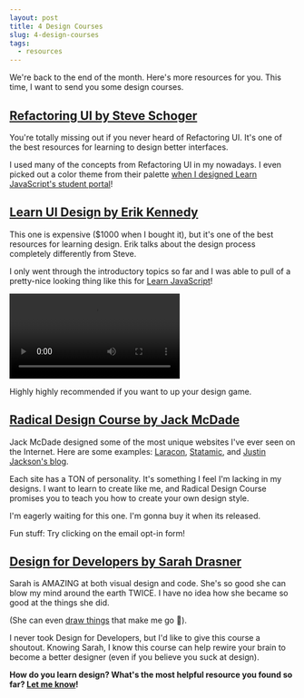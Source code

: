 ```yaml
---
layout: post
title: 4 Design Courses
slug: 4-design-courses
tags:
  - resources
---
```


We're back to the end of the month. Here's more resources for you. This time, I want to send you some design courses. 

<!-- more -->

## [Refactoring UI by Steve Schoger][1]

You're totally missing out if you never heard of Refactoring UI. It's one of the best resources for learning to design better interfaces. 

I used many of the concepts from Refactoring UI in my nowadays. I even picked out a color theme from their palette [when I designed Learn JavaScript's student portal][2]! 

## [Learn UI Design by Erik Kennedy][3]

This one is expensive ($1000 when I bought it), but it's one of the best resources for learning design. Erik talks about the design process completely differently from Steve. 

I only went through the introductory topics so far and I was able to pull of a pretty-nice looking thing like this for [Learn JavaScript][4]!

<video controls>
  <source src="/images/2020/4-design-courses/infinite-scroll.mp4" type="video/mp4">
  Your browser doesn't support embedded videos. Watch the video <a href="/images/2020/4-design-courses/infinite-scroll.mp4"> here </a> instead. 
</video>

Highly highly recommended if you want to up your design game. 

## [Radical Design Course by Jack McDade][5]

Jack McDade designed some of the most unique websites I've ever seen on the Internet. Here are some examples: [Laracon][6], [Statamic][7], and [Justin Jackson's blog][8]. 

Each site has a TON of personality. It's something I feel I'm lacking in my designs. I want to learn to create like me, and Radical Design Course promises you to teach you how to create your own design style. 

I'm eagerly waiting for this one. I'm gonna buy it when its released. 

Fun stuff: Try clicking on the email opt-in form! 

## [Design for Developers by Sarah Drasner][9]

Sarah is AMAZING at both visual design and code. She's so good she can blow my mind around the earth TWICE. I have no idea how she became so good at the things she did. 

(She can even [draw things][10] that make me go 🤯). 

I never took Design for Developers, but I'd like to give this course a shoutout. Knowing Sarah, I know this course can help rewire your brain to become a better designer (even if you believe you suck at design). 

**How do you learn design? What's the most helpful resource you found so far? [Let me know][11]!**

[1]:	https://refactoringui.com
[2]:	https://zellwk.com/blog/learn-javascript-portal-design/
[3]:	https://app.learnui.design/a/aff_1tdkp34d/external?affcode=70335_dlmxp26f
[4]:	https://learnjavascript.today
[5]:	https://radicaldesigncourse.com
[6]:	https://laracon.us/
[7]:	https://statamic.com
[8]:	https://justinjackson.ca
[9]:	https://frontendmasters.com/courses/design-for-developers/
[10]:	https://twitter.com/sarah_edo/status/1206328861803180032/photo/1
[11]:	/contact